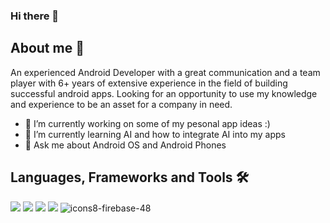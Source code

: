 ### Hi there 👋

## About me 🙂
An experienced Android Developer with a great communication and a team player with 6+ years of extensive experience in the field of building successful android apps. Looking for an opportunity to use my knowledge and experience to be an asset for a company in need.

- 🔭 I’m currently working on some of my pesonal app ideas :)
- 🌱 I’m currently learning AI and how to integrate AI into my apps
- 💬 Ask me about Android OS and Android Phones
<!--
- - 👯 I’m looking to collaborate on ...
- 🤔 I’m looking for help with ...
- 📫 How to reach me: ...
- 😄 Pronouns: ...
- ⚡ Fun fact: ...

## My favourite projects 👨🏻‍💻
[![Readme Card](https://github-readme-stats.vercel.app/api/pin/?username=ranitraj&repo=SmartThermostat&theme=dracula)](https://github.com/ranitraj/ranitraj) [![Readme Card](https://github-readme-stats.vercel.app/api/pin/?username=ranitraj&repo=MqttClient&theme=dracula)](https://github.com/ranitraj/ranitraj)
<br>
[![Readme Card](https://github-readme-stats.vercel.app/api/pin/?username=ranitraj&repo=ContactsEntrepot&theme=dracula)](https://github.com/ranitraj/ranitraj) [![Readme Card](https://github-readme-stats.vercel.app/api/pin/?username=ranitraj&repo=ActiveNetworkStateObserver&theme=dracula)](https://github.com/ranitraj/ranitraj)


## My Stats 📊
[![My GitHub stats](https://github-readme-stats.vercel.app/api?username=ranitraj&show_icons=true&theme=dracula)](https://github.com/ranitraj/ranitraj)
<br>
[![Top Langs](https://github-readme-stats.vercel.app/api/top-langs/?username=ranitraj&layout=compact&theme=dracula)](https://github.com/ranitraj/ranitraj) 


## My Blog posts 📰
- [Implementing an Active Network-State Monitor in Android](https://medium.com/geekculture/implementing-an-active-network-state-monitor-in-android-dbbc24cf2bc5)
- [Creating/Reading an Excel in Android](https://medium.com/geekculture/creating-an-excel-in-android-cd9c22198619)
- [Creating a Custom Alert Dialog with Material Design library in android](https://medium.com/android-dev-hacks/creating-a-custom-alert-dialog-with-material-design-library-in-android-f382bb23a6a8)
- [Integrating Visual Studio with Unity for Game development](https://medium.com/nerd-for-tech/integrating-visual-studio-with-unity-for-game-development-282bb2f5b365)

-->

## Languages, Frameworks and Tools 🛠
![](https://img.icons8.com/color/48/000000/java-coffee-cup-logo--v1.png) ![](https://img.icons8.com/color/48/000000/kotlin.png) ![](https://img.icons8.com/color/48/000000/android-studio--v3.png) ![](https://img.icons8.com/color/48/000000/git.png) ![icons8-firebase-48](https://user-images.githubusercontent.com/15179100/226479783-721c46be-5e66-471c-baf5-1a9f9eb51370.png)
